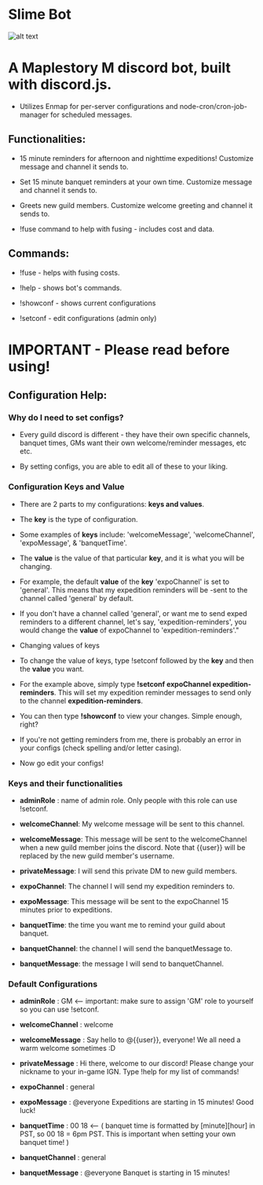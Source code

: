 # Slime Bot

![alt text](https://banner2.kisspng.com/20180403/yxe/kisspng-maplestory-2-maplestory-adventures-video-game-boss-slime-5ac4353af285a0.8111380015228081229934.jpg)

# A Maplestory M discord bot, built with discord.js. 

 - Utilizes Enmap for per-server configurations and node-cron/cron-job-manager for scheduled messages.
  

## Functionalities:

- 15 minute reminders for afternoon and nighttime expeditions! Customize message and channel it sends to.

- Set 15 minute banquet reminders at your own time. Customize message and channel it sends to.

- Greets new guild members. Customize welcome greeting and channel it sends to.

- !fuse command to help with fusing - includes cost and data.


## Commands: 

- !fuse - helps with fusing costs.

- !help - shows bot's commands.

- !showconf - shows current configurations

- !setconf - edit configurations (admin only)


# IMPORTANT - Please read before using!

## Configuration Help:

### Why do I need to set configs?
 
- Every guild discord is different - they have their own specific channels, banquet times, GMs want their own welcome/reminder     messages, etc etc. 

- By setting configs, you are able to edit all of these to your liking.

### Configuration Keys and Value

- There are 2 parts to my configurations: **keys and values**.

- The **key** is the type of configuration. 

- Some examples of **keys** include: 'welcomeMessage', 'welcomeChannel', 'expoMessage', & 'banquetTime'. 

- The **value** is the value of that particular **key**, and it is what you will be changing. 

- For example, the default **value** of the **key** 'expoChannel' is set to 'general'. This means that my expedition reminders will be -sent to the channel called 'general' by default. 

- If you don't have a channel called 'general', or want me to send exped reminders to a different channel, let's say, 'expedition-reminders', you would change the **value** of expoChannel to 'expedition-reminders'."
                  
- Changing values of keys
- To change the value of keys, type !setconf followed by the **key** and then the **value** you want.

- For the example above, simply type **!setconf expoChannel expedition-reminders**. This will set my expedition reminder messages to send only to the channel **expedition-reminders**.

- You can then type **!showconf** to view your changes. Simple enough, right?

- If you're not getting reminders from me, there is probably an error in your configs (check spelling and/or letter casing). 

- Now go edit your configs!
                 
### Keys and their functionalities

- **adminRole** : name of admin role. Only people with this role can use !setconf.

- **welcomeChannel**: My welcome message will be sent to this channel. 

- **welcomeMessage**: This message will be sent to the welcomeChannel when a new guild member joins the discord. Note that {{user}} will be replaced by the new guild member's username. 

- **privateMessage**: I will send this private DM to new guild members. 

- **expoChannel**: The channel I will send my expedition reminders to. 

- **expoMessage**: This message will be sent to the expoChannel 15 minutes prior to expeditions. 

- **banquetTime**: the time you want me to remind your guild about banquet. 

- **banquetChannel**: the channel I will send the banquetMessage to. 

- **banquetMessage**: the message I will send to banquetChannel.

### Default Configurations

- **adminRole** : GM <-- important: make sure to assign 'GM' role to yourself so you can use !setconf.
  
- **welcomeChannel** : welcome

- **welcomeMessage** : Say hello to @{{user}}, everyone! We all need a warm welcome sometimes :D

- **privateMessage** : Hi there, welcome to our discord! Please change your nickname to your in-game IGN. Type !help for my list of commands!

- **expoChannel** : general

- **expoMessage** : @everyone Expeditions are starting in 15 minutes! Good luck!

- **banquetTime** : 00 18 <-- ( banquet time is formatted by [minute][hour] in PST, so 00 18 = 6pm PST. This is important when setting your own banquet time! )

- **banquetChannel** : general

- **banquetMessage** : @everyone Banquet is starting in 15 minutes!

